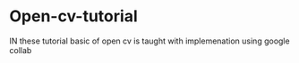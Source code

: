 # Open-cv-tutorial
IN these tutorial basic of open cv is taught with implemenation using google collab
